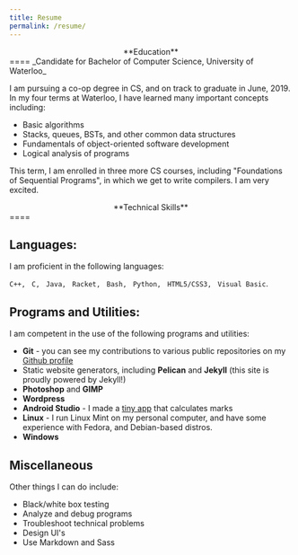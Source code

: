 ```yaml
---
title: Resume
permalink: /resume/
---
```

<center>**Education**</center>
====
_Candidate for Bachelor of Computer Science, University of Waterloo_

I am pursuing a co-op degree in CS, and on track to graduate in June, 2019. In
my four terms at Waterloo, I have learned many important concepts including:

- Basic algorithms
- Stacks, queues, BSTs, and other common data structures
- Fundamentals of object-oriented software development
- Logical analysis of programs

This term, I am enrolled in three more CS courses, including "Foundations of
Sequential Programs", in which we get to write compilers. I am very excited.

<center>**Technical Skills**</center>
====

## Languages:

I am proficient in the following languages:

`C++, ` `C, ` `Java, ` `Racket, ` `Bash, ` `Python, ` `HTML5/CSS3, ` `Visual
Basic`.

## Programs and Utilities:

I am competent in the use of the following programs and utilities:

- **Git** - you can see my contributions to various public repositories on my
  [Github profile](http://github.com/fboxwala)
- Static website generators, including **Pelican** and **Jekyll** (this site is
  proudly powered by Jekyll!)
- **Photoshop** and **GIMP**
- **Wordpress**
- **Android Studio** - I made a [tiny app](http://fboxwala.github.io/canipass)
   that calculates marks
- **Linux** - I run Linux Mint on my personal computer, and have some experience
    with Fedora, and Debian-based distros.
- **Windows**

## Miscellaneous

Other things I can do include:

- Black/white box testing
- Analyze and debug programs
- Troubleshoot technical problems
- Design UI's
- Use Markdown and Sass
